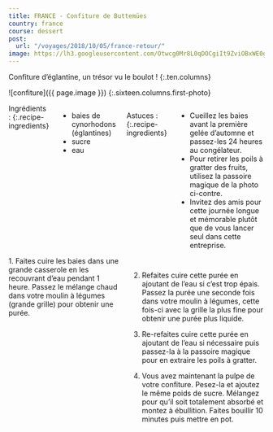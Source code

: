 ```yaml
---
title: FRANCE - Confiture de Buttemües
country: france
course: dessert
post:
  url: "/voyages/2018/10/05/france-retour/"
image: https://lh3.googleusercontent.com/Otwcg0Mr8L0qDOCgiIt9ZviOBxWE0goe0USARqlt-nueaZDw_j8_Mb8fnn8_C6m67jQ1SLGpUcCVzKN_2xqCYPfahvwgt_26CPglZ3TjiLXBT3cRB3xFMrtKiQb4VKf7cBqjRM4Qhvz58O4wYUZmEBBRKT5M5nKOqu7_Q9fSlBZZVyH8ZE1TGWwywcnOjnyyKMNcoR-ixAM-A1wehDfPP0JejecDaOnEhIISRkJgs7GE8tEi8QgLPfLz3SnTivv1xAWcSBANYPs1LRMkb1W11BU_YFHZIuBBEwMPP3SUeluPQXtVpCD29Ptht5UoQW8GUQ365uup96amJDJ5j8noSmmDRRx9nRjlBUQmz6FajtVYkgnYM61tAM2kuCqbeCUYbKKQsBqVK9yR7naUOUJFOdfIppLSIC1s3Kl572X79J1ar0gnz0-yjL2Ddwsn81jIg6fTG691RgEpm4_WnUYkjgnL01wfSGnE0pk713EItZtTD5pjKY0DqQo9XBE0nmmT8zt43CUp2foa_1mssyObVjs3qWpNSsmx_KHxBY0TLFKla4FPTvztNXDUBOesJwS019F8tib7YoRYqqBJBXA_SqeClMf6goNKowrIDQ8MR9Xqhghi4GjUkBjhtSfqEW5Qlr8TQAMZRBY8G55nrxNoIQxWrrgegIsxGZsLuRL6IDsGHgAdBki-kucxVXn7H4mHobjCm0c_OMNt6a1ZXd4pmFAE=w900
---
```


Confiture d’églantine, un trésor vu le boulot !
{:.ten.columns}
<!--fin extrait-->

![confiture]({{ page.image }})
{:.sixteen.columns.first-photo}

<div class="four columns" markdown="1">
Ingrédients :
{:.recipe-ingredients}

- baies de cynorhodons (églantines)
- sucre
- eau

Astuces :
{:.recipe-ingredients}

- Cueillez les baies avant la première gelée d’automne et passez-les 24 heures au congélateur.
- Pour retirer les poils à gratter des fruits, utilisez la passoire magique de la photo ci-contre.
- Invitez des amis pour cette journée longue et mémorable plutôt que de vous lancer seul dans cette entreprise.
</div>

<div class="ten columns" markdown="1">
1. Faites cuire les baies dans une grande casserole
en les recouvrant d’eau pendant 1 heure.
Passez le mélange chaud dans votre moulin à
légumes (grande grille) pour obtenir une purée.

2. Refaites cuire cette purée en ajoutant de l’eau
si c’est trop épais. Passez la purée une seconde
fois dans votre moulin à légumes, cette
fois-ci avec la grille la plus fine pour obtenir
une purée plus liquide.

3. Re-refaites cuire cette purée en ajoutant de
l’eau si nécessaire puis passez-la à la passoire
magique pour en extraire les poils à gratter.

4. Vous avez maintenant la pulpe de votre confiture.
Pesez-la et ajoutez le même poids de
sucre. Mélangez pour qu’il soit totalement
absorbé et montez à ébullition. Faites bouillir
10 minutes puis mettre en pot.
</div>
